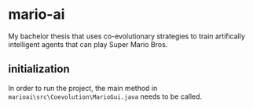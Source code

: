 # mario-ai
My bachelor thesis that uses co-evolutionary strategies to train artifically intelligent agents that can play Super Mario Bros.

## initialization
In order to run the project, the main method in `marioai\src\Coevolution\MarioGui.java` needs to be called. 

